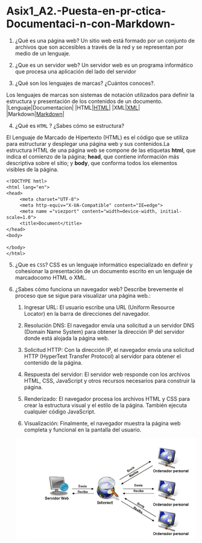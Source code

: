 # Asix1_A2.-Puesta-en-pr-ctica-Documentaci-n-con-Markdown-

1. ¿Qué es una página web?
Un sitio web está formado por un conjunto de archivos que son accesibles a través de la red y se representan por medio de un lenguaje.

2. ¿Que es un servidor web?
Un servidor web es un programa informático que procesa una aplicación del lado del servidor

3. ¿Qué son los lenguajes de marcas? ¿Cuántos conoces?. 

Los lenguajes de marcas son sistemas de notación utilizados para definir la estructura y presentación de los contenidos de un documento.
|Lenguaje|Documentacion|
|HTML|[HTML](https://developer.mozilla.org/es/docs/Web/HTML)|
|XML|[XML](https://developer.mozilla.org/es/docs/Web/XML/XML_introduction)|
|Markdown|[Markdown](https://www.markdownguide.org/getting-started/)|

4. ¿Qué es ```HTML``` ? ¿Sabes cómo se estructura?

El Lenguaje de Marcado de Hipertexto (HTML) es el código que se utiliza para estructurar y desplegar una página web y sus contenidos.La estructura HTML de una página web se compone de las etiquetas **html**, que indica el comienzo de la página; **head**, que contiene información más descriptiva sobre el sitio; y **body**, que conforma todos los elementos visibles de la página.

```
<!DOCTYPE hmtl>
<html lang="en">
<head>
     <meta charset="UTF-8">
     <meta http-equiv="X-UA-Compatible" content="IE=edge">
     <meta name ="viezport" content="width=device-width, initial-scale=1.0">
     <title>Document</title>
</head>
<body>

</body>
</html>
```

5. ¿Que es ```CSS```?
    CSS es un lenguaje informático especializado en definir y cohesionar la presentación de un documento escrito en un lenguaje de marcadocomo HTML o XML.

6. ¿Sabes cómo funciona un navegador web? Describe brevemente el proceso que se sigue para visualizar una página web.:

    1.    Ingresar URL: El usuario escribe una URL (Uniform Resource Locator) en la barra de direcciones del navegador.

    2. Resolución DNS: El navegador envía una solicitud a un servidor DNS (Domain Name System) para obtener la dirección IP del servidor donde está alojada la página web.

    3. Solicitud HTTP: Con la dirección IP, el navegador envía una solicitud HTTP (HyperText Transfer Protocol) al servidor para obtener el contenido de la página.

    4. Respuesta del servidor: El servidor web responde con los archivos HTML, CSS, JavaScript y otros recursos necesarios para construir la página.

    5. Renderizado: El navegador procesa los archivos HTML y CSS para crear la estructura visual y el estilo de la página. También ejecuta cualquier código JavaScript.

    6. Visualización: Finalmente, el navegador muestra la página web completa y funcional en la pantalla del usuario.

    ![Imagen](imagen.png "Esquema de peticiones HTML")